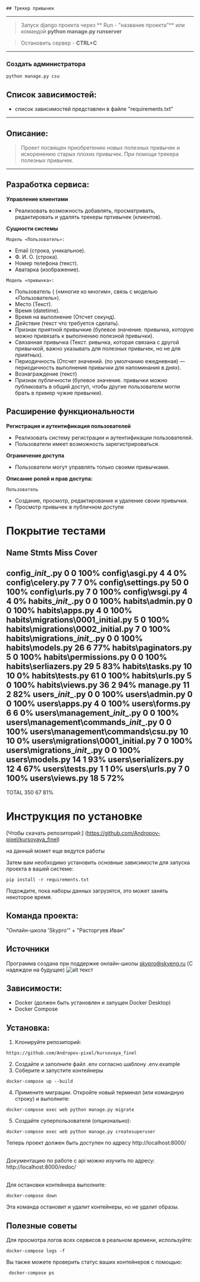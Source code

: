                                                                                                         ﻿## Трекер привычек

---

> Запуск django проекта через ** Run - "название проекта"**
> или командой **python manage.py runserver**

> Остановить сервер - **CTRL+C**
---

### Создать администратора
```
python manage.py csu
```

## Cписок зависимостей:

- список зависимостей представлен в файле "requirements.txt"

---

## Описание:

> Проект посвящен приобретению новых полезных привычек и искоренению старых плохих привычек.
> При помощи трекера полезных привычек.

---

## Разработка сервиса:

**Управление клиентами**

- Реализовать возможность добавлять, просматривать, редактировать и удалять трекеры пртивычек (клиентов).

**Сущности системы**

`Модель «Пользователь»:`

- Email (строка, уникальное).
- Ф. И. О. (строка).
- Номер телефона (текст).
- Аватарка (изображение).


`Модель «привычка»:`

- Пользователь ( («многие ко многим», связь с моделью «Пользователь»).
- Место (Текст).
- Время  (datetime).
- Время на выполнение (Отсчет секунд).
- Действие (текст что требуется сделать).
- Признак приятной привычкие (булевое значение. привычка, которую можно привязать к выполнению полезной привычки).
- Связанная привычка (Текст. ривычка, которая связана с другой привычкой, важно указывать для полезных привычек, но не для приятных).
- Периодичность (Отсчет значений. (по умолчанию ежедневная) — периодичность выполнения привычки для напоминания в днях).
- Вознаграждение (текст)
- Признак публичности (булевое значение. привычки можно публиковать в общий доступ, чтобы другие пользователи могли брать в пример чужие привычки).


## **Расширение функциональности**

**Регистрация и аутентификация пользователей**

- Реализовать систему регистрации и аутентификации пользователей.
- Пользователи имеет возможность зарегистрироваться.

**Ограничение доступа**

- Пользователи могут управлять только своими привычками.

**Описание ролей и прав доступа:**

`Пользователь`

- Создание, просмотр, редактирование и удаление своии привычки.
- Просмотр привычек в публичном доступе

# Покрытие тестами 

Name                                    Stmts   Miss  Cover
-----------------------------------------------------------
config\__init__.py                          0      0   100%
config\asgi.py                              4      4     0%
config\celery.py                            7      7     0%
config\settings.py                         50      0   100%
config\urls.py                              7      0   100%
config\wsgi.py                              4      4     0%
habits\__init__.py                          0      0   100%
habits\admin.py                             0      0   100%
habits\apps.py                              4      0   100%
habits\migrations\0001_initial.py           5      0   100%
habits\migrations\0002_initial.py           7      0   100%
habits\migrations\__init__.py               0      0   100%
habits\models.py                           26      6    77%
habits\paginators.py                        5      0   100%
habits\permissions.py                       0      0   100%
habits\serliazers.py                       29      5    83%
habits\tasks.py                            10     10     0%
habits\tests.py                            61      0   100%
habits\urls.py                              5      0   100%
habits\views.py                            36      2    94%
manage.py                                  11      2    82%
users\__init__.py                           0      0   100%
users\admin.py                              0      0   100%
users\apps.py                               4      0   100%
users\forms.py                              6      6     0%
users\management\__init__.py                0      0   100%
users\management\commands\__init__.py       0      0   100%
users\management\commands\csu.py           10     10     0%
users\migrations\0001_initial.py            7      0   100%
users\migrations\__init__.py                0      0   100%
users\models.py                            14      1    93%
users\serializers.py                       12      4    67%
users\tests.py                              1      1     0%
users\urls.py                               7      0   100%
users\views.py                             18      5    72%
-----------------------------------------------------------
TOTAL                                     350     67    81%


# Инструкция по установке

[Чтобы скачать репозиторий:] (https://github.com/Andropov-pixel/kursovaya_finel)

на данный момет еще ведутся работы 

Затем вам необходимо установить основные зависимости для запуска проекта в вашей системе:

```pip install -r requirements.txt```

Подождите, пока наборы данных загрузятся, это может занять некоторое время. 

## Команда проекта:

"Онлайн-школа 'Skypro'" + 
"Расторгуев Иван"

## Источники
Программа создана при поддержке онлайн-школы [skypro@skyeng.ru](https://sky.pro/#giftpopup) (С надеждои на будущее)
 ![alt текст](https://static.tildacdn.com/tild3364-3965-4237-b664-363533643431/Group_1321317003.svg)


## Зависимости:
- Docker (должен быть установлен и запущен Docker Desktop)
- Docker Compose


## Установка:

1. Клонируйте репозиторий:
```
https://github.com/Andropov-pixel/kursovaya_finel
```
2. Создайте и заполните файл .env согласно шаблону .env.example
3. Соберите и запустите контейнеры
```
docker-compose up --build
```
4. Примените миграции. Откройте новый терминал (или командную строку) и выполните:
```
docker-compose exec web python manage.py migrate
```

5. Создайте суперпользователя (опционально):

```
docker-compose exec web python manage.py createsuperuser
```

Теперь проект должен быть доступен по адресу http://localhost:8000/<br><br>

Документацию по работе с api можно изучить по адресу: http://localhost:8000/redoc/<br><br>

Для остановки контейнера выполните:
```
docker-compose down
```
Эта команда остановит и удалит контейнеры, но не удалит образы.

## Полезные советы

 Для просмотра логов всех сервисов в реальном времени, используйте:
```
docker-compose logs -f
```
Вы также можете проверить статус ваших контейнеров с помощью:
```
 docker-compose ps
```